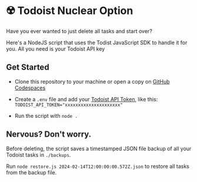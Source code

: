 # ☢️ Todoist Nuclear Option

Have you ever wanted to just delete all tasks and start over?

Here's a NodeJS script that uses the Todist JavaScript SDK to handle it for you. All you need is your Todoist API key

## Get Started

- Clone this repository to your machine or open a copy on [GitHub Codespaces](https://curly-fortnight-gr5xj4wpgrq3v6qx.github.dev)

- Create a `.env` file and add your [Todoist API Token](https://todoist.com/help/articles/find-your-api-token-Jpzx9IIlB), like this:
  `TODOIST_API_TOKEN="xxxxxxxxxxxxxxxxxxxxx"`

- Run the script with `node .`

## Nervous? Don't worry.

Before deleting, the script saves a timestamped JSON file backup of all your Todoist tasks in `./backups`.

Run `node restore.js 2024-02-14T12:00:00:00.572Z.json` to restore all tasks from the backup file.
